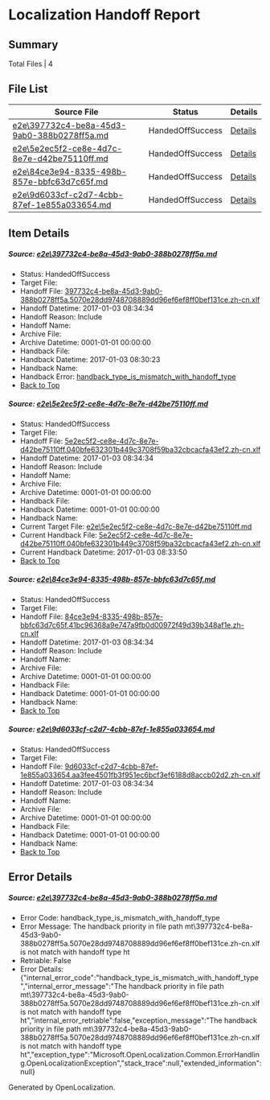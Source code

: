 # <a name='report-top'></a> Localization Handoff Report

## Summary
 Total Files | 4

## File List
 Source File | Status | Details 
 ----------- | ------ | ------- 
 [e2e\397732c4-be8a-45d3-9ab0-388b0278ff5a.md](https://github.com/OpenLocalizationTestOrg/ol-test1/blob/318c1161cef2315943ec6b67d0c47d25dd8e430d/e2e/397732c4-be8a-45d3-9ab0-388b0278ff5a.md) | HandedOffSuccess | [Details](#4336b08fd11003cd424e626b1f55819c44f288a04)
 [e2e\5e2ec5f2-ce8e-4d7c-8e7e-d42be75110ff.md](https://github.com/OpenLocalizationTestOrg/ol-test1/blob/2a17a24987efbbf7aa949a69706e6dd625b8b088/e2e/5e2ec5f2-ce8e-4d7c-8e7e-d42be75110ff.md) | HandedOffSuccess | [Details](#734984cb605b91a2094a53ade12f3ef51f6e1dd15)
 [e2e\84ce3e94-8335-498b-857e-bbfc63d7c65f.md](https://github.com/OpenLocalizationTestOrg/ol-test1/blob/a452e0a38c2d863ef9ff300333708a4d8e958c3f/e2e/84ce3e94-8335-498b-857e-bbfc63d7c65f.md) | HandedOffSuccess | [Details](#fc3db98e03539800576dcb9edd3ef8413a174eb56)
 [e2e\9d6033cf-c2d7-4cbb-87ef-1e855a033654.md](https://github.com/OpenLocalizationTestOrg/ol-test1/blob/0d2ec4276195ed464c37635ac05398404b23af0f/e2e/9d6033cf-c2d7-4cbb-87ef-1e855a033654.md) | HandedOffSuccess | [Details](#c74f18821253e244abbd62cf43328adb92fd4dcb8)

## Item Details
##### <a name='4336b08fd11003cd424e626b1f55819c44f288a04'></a> Source: [e2e\397732c4-be8a-45d3-9ab0-388b0278ff5a.md](https://github.com/OpenLocalizationTestOrg/ol-test1/blob/318c1161cef2315943ec6b67d0c47d25dd8e430d/e2e/397732c4-be8a-45d3-9ab0-388b0278ff5a.md)
* Status: HandedOffSuccess
* Target File: 
* Handoff File: [397732c4-be8a-45d3-9ab0-388b0278ff5a.5070e28dd9748708889dd96ef6ef8ff0bef131ce.zh-cn.xlf](https://github.com/OpenLocalizationTestOrg/ol-test1-handoff/blob/57280cc8497806a5f55d7c44f407b8869dd58939/ol-handoff/OpenLocalizationTestOrg/ol-test1-zhcn/ci/ht/397732c4-be8a-45d3-9ab0-388b0278ff5a.5070e28dd9748708889dd96ef6ef8ff0bef131ce.zh-cn.xlf)
* Handoff Datetime: 2017-01-03 08:34:34
* Handoff Reason: Include
* Handoff Name: 
* Archive File: 
* Archive Datetime: 0001-01-01 00:00:00
* Handback File: 
* Handback Datetime: 2017-01-03 08:30:23
* Handback Name: 
* Handback Error: [handback_type_is_mismatch_with_handoff_type](#4336b08fd11003cd424e626b1f55819c44f288a04handback_type_is_mismatch_with_handoff_type)
* [Back to Top](#report-top)

##### <a name='734984cb605b91a2094a53ade12f3ef51f6e1dd15'></a> Source: [e2e\5e2ec5f2-ce8e-4d7c-8e7e-d42be75110ff.md](https://github.com/OpenLocalizationTestOrg/ol-test1/blob/2a17a24987efbbf7aa949a69706e6dd625b8b088/e2e/5e2ec5f2-ce8e-4d7c-8e7e-d42be75110ff.md)
* Status: HandedOffSuccess
* Target File: 
* Handoff File: [5e2ec5f2-ce8e-4d7c-8e7e-d42be75110ff.040bfe632301b449c3708f59ba32cbcacfa43ef2.zh-cn.xlf](https://github.com/OpenLocalizationTestOrg/ol-test1-handoff/blob/57280cc8497806a5f55d7c44f407b8869dd58939/ol-handoff/OpenLocalizationTestOrg/ol-test1-zhcn/ci/ht/5e2ec5f2-ce8e-4d7c-8e7e-d42be75110ff.040bfe632301b449c3708f59ba32cbcacfa43ef2.zh-cn.xlf)
* Handoff Datetime: 2017-01-03 08:34:34
* Handoff Reason: Include
* Handoff Name: 
* Archive File: 
* Archive Datetime: 0001-01-01 00:00:00
* Handback File: 
* Handback Datetime: 0001-01-01 00:00:00
* Handback Name: 
* Current Target File: [e2e\5e2ec5f2-ce8e-4d7c-8e7e-d42be75110ff.md](https://github.com/OpenLocalizationTestOrg/ol-test1-zhcn/blob/b28e524f0dd1038d93693e3fba0e37d47abdeb60/e2e/5e2ec5f2-ce8e-4d7c-8e7e-d42be75110ff.md)
* Current Handback File: [5e2ec5f2-ce8e-4d7c-8e7e-d42be75110ff.040bfe632301b449c3708f59ba32cbcacfa43ef2.zh-cn.xlf](https://github.com/OpenLocalizationTestOrg/ol-test1-handback/blob/533d2abbd252948f29c6b801173307aed1da12d1/ol-handback/OpenLocalizationTestOrg/ol-test1-zhcn/ci/5e2ec5f2-ce8e-4d7c-8e7e-d42be75110ff.040bfe632301b449c3708f59ba32cbcacfa43ef2.zh-cn.xlf)
* Current Handback Datetime: 2017-01-03 08:33:50
* [Back to Top](#report-top)

##### <a name='fc3db98e03539800576dcb9edd3ef8413a174eb56'></a> Source: [e2e\84ce3e94-8335-498b-857e-bbfc63d7c65f.md](https://github.com/OpenLocalizationTestOrg/ol-test1/blob/a452e0a38c2d863ef9ff300333708a4d8e958c3f/e2e/84ce3e94-8335-498b-857e-bbfc63d7c65f.md)
* Status: HandedOffSuccess
* Target File: 
* Handoff File: [84ce3e94-8335-498b-857e-bbfc63d7c65f.41bc96368a9e747a9fb0d00972f49d39b348af1e.zh-cn.xlf](https://github.com/OpenLocalizationTestOrg/ol-test1-handoff/blob/57280cc8497806a5f55d7c44f407b8869dd58939/ol-handoff/OpenLocalizationTestOrg/ol-test1-zhcn/ci/ht/84ce3e94-8335-498b-857e-bbfc63d7c65f.41bc96368a9e747a9fb0d00972f49d39b348af1e.zh-cn.xlf)
* Handoff Datetime: 2017-01-03 08:34:34
* Handoff Reason: Include
* Handoff Name: 
* Archive File: 
* Archive Datetime: 0001-01-01 00:00:00
* Handback File: 
* Handback Datetime: 0001-01-01 00:00:00
* Handback Name: 
* [Back to Top](#report-top)

##### <a name='c74f18821253e244abbd62cf43328adb92fd4dcb8'></a> Source: [e2e\9d6033cf-c2d7-4cbb-87ef-1e855a033654.md](https://github.com/OpenLocalizationTestOrg/ol-test1/blob/0d2ec4276195ed464c37635ac05398404b23af0f/e2e/9d6033cf-c2d7-4cbb-87ef-1e855a033654.md)
* Status: HandedOffSuccess
* Target File: 
* Handoff File: [9d6033cf-c2d7-4cbb-87ef-1e855a033654.aa3fee4501fb3f951ec6bcf3ef6188d8accb02d2.zh-cn.xlf](https://github.com/OpenLocalizationTestOrg/ol-test1-handoff/blob/57280cc8497806a5f55d7c44f407b8869dd58939/ol-handoff/OpenLocalizationTestOrg/ol-test1-zhcn/ci/ht/9d6033cf-c2d7-4cbb-87ef-1e855a033654.aa3fee4501fb3f951ec6bcf3ef6188d8accb02d2.zh-cn.xlf)
* Handoff Datetime: 2017-01-03 08:34:34
* Handoff Reason: Include
* Handoff Name: 
* Archive File: 
* Archive Datetime: 0001-01-01 00:00:00
* Handback File: 
* Handback Datetime: 0001-01-01 00:00:00
* Handback Name: 
* [Back to Top](#report-top)


## Error Details
##### <a name='4336b08fd11003cd424e626b1f55819c44f288a04handback_type_is_mismatch_with_handoff_type'></a> Source: [e2e\397732c4-be8a-45d3-9ab0-388b0278ff5a.md](#4336b08fd11003cd424e626b1f55819c44f288a04)
* Error Code: handback_type_is_mismatch_with_handoff_type
* Error Message: The handback priority in file path mt\397732c4-be8a-45d3-9ab0-388b0278ff5a.5070e28dd9748708889dd96ef6ef8ff0bef131ce.zh-cn.xlf is not match with handoff type ht
* Retriable: False
* Error Details: {"internal_error_code":"handback_type_is_mismatch_with_handoff_type","internal_error_message":"The handback priority in file path mt\\397732c4-be8a-45d3-9ab0-388b0278ff5a.5070e28dd9748708889dd96ef6ef8ff0bef131ce.zh-cn.xlf is not match with handoff type ht","internal_error_retriable":false,"exception_message":"The handback priority in file path mt\\397732c4-be8a-45d3-9ab0-388b0278ff5a.5070e28dd9748708889dd96ef6ef8ff0bef131ce.zh-cn.xlf is not match with handoff type ht","exception_type":"Microsoft.OpenLocalization.Common.ErrorHandling.OpenLocalizationException","stack_trace":null,"extended_information":null}


Generated by OpenLocalization.
